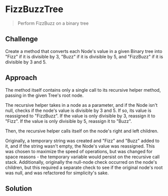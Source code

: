 # FizzBuzzTree
> Perform FizzBuzz on a binary tree

## Challenge 
Create a method that converts each Node's value in a given Binary tree into "Fizz" if it is divisible by 3, "Buzz" if it is divisible by 5,
and "FizzBuzz" if it is divisible by 3 and 5.

## Approach
The method itself contains only a single call to its recursive helper method, passing in the given Tree's root node.

The recursive helper takes in a node as a parameter, and if the Node isn't null, checks if the node's value is divisible by 3 and 5. 
  If so, its value is reassigned to "FizzBuzz".
  If the value is only divisible by 3, reassign it to "Fizz".
  If the value is only divisible by 5, reassign it to "Buzz".

Then, the recursive helper calls itself on the node's right and left children.

Originally, a temporary string was created and "Fizz" and "Buzz" added to it, and if the string wasn't empty, the Node's value was reassigned.
This was chosen to maximize the speed of operations, but was changed for space reasons - the temporary variable would persist on the recursive call stack.
Additionally, originally the null-node check occurred on the node's children, but this required a separate check to see if the original node's root was null,
and was refactored for simplicity's sake.

## Solution

